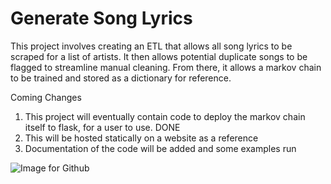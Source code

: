 # Generate Song Lyrics

This project involves creating an ETL that allows all song lyrics to be scraped for a list of artists. It then allows potential duplicate songs to be flagged to streamline manual cleaning. From there, it allows a markov chain to be trained and stored as a dictionary for reference. 

Coming Changes
1. This project will eventually contain code to deploy the markov chain itself to flask, for a user to use. DONE
2. This will be hosted statically on a website as a reference
3. Documentation of the code will be added and some examples run

![Image for Github](https://user-images.githubusercontent.com/36580462/147619388-4b8bfb77-98c6-4450-8507-9382273f8eae.PNG)

